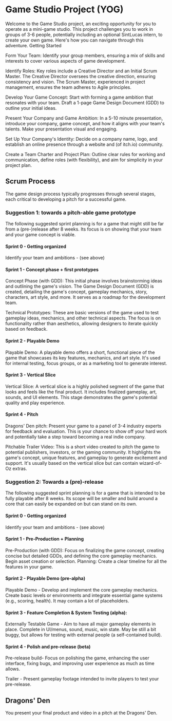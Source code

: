 # Game Studio Project (YOG)

Welcome to the Game Studio project, an exciting opportunity for you to operate as a mini-game studio. This project challenges you to work in groups of 3-6 people, potentially including an optional SintLucas intern, to create your own game. Here's how you can navigate through this adventure.
Getting Started

Form Your Team: Identify your group members, ensuring a mix of skills and interests to cover various aspects of game development.

Identify Roles: Key roles include a Creative Director and an Initial Scrum Master. The Creative Director oversees the creative direction, ensuring consistency and vision. The Scrum Master, experienced in project management, ensures the team adheres to Agile principles.

Develop Your Game Concept: Start with forming a game ambition that resonates with your team. Draft a 1-page Game Design Document (GDD) to outline your initial ideas.

Present Your Company and Game Ambition: In a 5-10 minute presentation, introduce your company, game concept, and how it aligns with your team's talents. Make your presentation visual and engaging.

Set Up Your Company's Identity: Decide on a company name, logo, and establish an online presence through a website and (of itch.io) community.

Create a Team Charter and Project Plan: Outline clear rules for working and communication, define roles (with flexibility), and aim for simplicity in your project plan.

## Scrum Process

The game design process typically progresses through several stages, each critical to developing a pitch for a successful game. 
### Suggestion 1: towards a pitch-able game prototype

The following suggested sprint planning is for a game that might still be far from a (pre-)release after 8 weeks. Its focus is on showing that your team and your game concept is viable.

#### Sprint 0 - Getting organized

Identify your team and ambitions - (see above)

#### Sprint 1 - Concept phase + first prototypes

Concept Phase (with GDD): This initial phase involves brainstorming ideas and outlining the game's vision. The Game Design Document (GDD) is created, detailing the game's concept, gameplay mechanics, story, characters, art style, and more. It serves as a roadmap for the development team.

Technical Prototypes: These are basic versions of the game used to test gameplay ideas, mechanics, and other technical aspects. The focus is on functionality rather than aesthetics, allowing designers to iterate quickly based on feedback.

#### Sprint 2 - Playable Demo

Playable Demo: A playable demo offers a short, functional piece of the game that showcases its key features, mechanics, and art style. It's used for internal testing, focus groups, or as a marketing tool to generate interest.

#### Sprint 3 - Vertical Slice

Vertical Slice: A vertical slice is a highly polished segment of the game that looks and feels like the final product. It includes finalized gameplay, art, sounds, and UI elements. This stage demonstrates the game's potential quality and play experience.

#### Sprint 4 - Pitch

Dragons' Den pitch: Present your game to a panel of 3-4 industry experts for feedback and evaluation. This is your chance to show off your hard work and potentially take a step toward becoming a real indie company.
    
Pitchable Trailer Video: This is a short video created to pitch the game to potential publishers, investors, or the gaming community. It highlights the game's concept, unique features, and gameplay to generate excitement and support. It's usually based on the vertical slice but can contain wizard-of-Oz extras.

### Suggestion 2: Towards a (pre)-release

The following suggested sprint planning is for a game that is intended to be fully playable after 8 weeks. Its scope will be smaller and build around a core that can easily be expanded on but can stand on its own.

#### Sprint 0 - Getting organized

Identify your team and ambitions - (see above)

#### Sprint 1 - Pre-Production + Planning

Pre-Production (with GDD): Focus on finalizing the game concept, creating concise but detailed GDDs, and defining the core gameplay mechanics. Begin asset creation or selection.
Planning: Create a clear timeline for all the features in your game.

#### Sprint 2 - Playable Demo (pre-alpha)

Playable Demo - Develop and implement the core gameplay mechanics. Create basic levels or environments and integrate essential game systems (e.g., scoring, health). It may contain a lot of placeholders.

#### Sprint 3 - Feature Completion & System Testing (alpha):

Externally Testable Game - Aim to have all major gameplay elements in place. Complete in UI/menus, sound, music, win state. May be still a bit buggy, but allows for testing with external people (a self-contained build).

#### Sprint 4 - Polish and pre-release (beta)

Pre-release build- Focus on polishing the game, enhancing the user interface, fixing bugs, and improving user experience as much as time allows.
   
Trailer - Present gameplay footage intended to invite players to test your pre-release.

 
## Dragons' Den

You present your final product and video in a pitch at the Dragons' Den.
